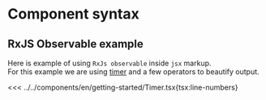 # Component syntax


<script setup>
import Demo from '../../components/tools/Demo.vue'
import { Timer } from '../../components/en/getting-started/Timer.tsx'

</script>



## RxJS Observable example

Here is example of using `RxJs observable` inside `jsx` markup.  
For this example we are using [timer](https://rxjs.dev/api/index/function/timer) and a few operators to beautify output.

<<< ../../components/en/getting-started/Timer.tsx{tsx:line-numbers}
<Demo :is="Timer" />